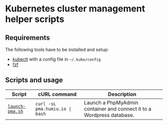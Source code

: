 # Kubernetes cluster management helper scripts

## Requirements

The following tools have to be installed and setup:

- [kubectl](https://kubernetes.io/docs/tasks/tools/#kubectl) with a config file in `~/.kube/config`
- [fzf](https://github.com/junegunn/fzf)

## Scripts and usage

| Script                           | cURL command                    | Description                                                           |
| -------------------------------- | ------------------------------- | --------------------------------------------------------------------- |
| [`launch-pma.sh`](launch-pma.sh) | `curl -sL pma.humiu.io \| bash` | Launch a PhpMyAdmin container and connect it to a Wordpress database. |
